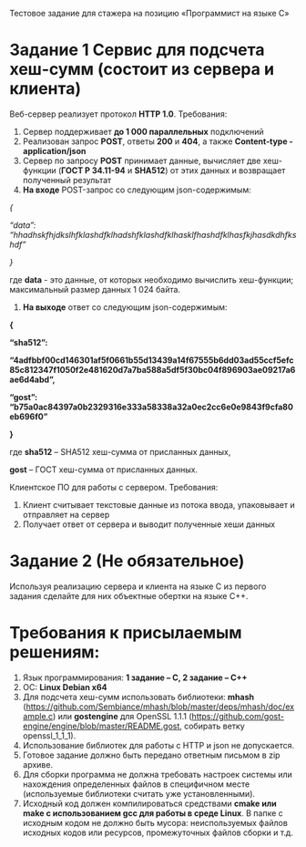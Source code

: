 
Тестовое задание для стажера на позицию «Программист на языке C»
#
# **Задание 1 Сервис для подсчета хеш-сумм (состоит из сервера и клиента)**
Веб-сервер реализует протокол **HTTP 1.0**. Требования:

1. Сервер поддерживает **до 1 000 параллельных** подключений
1. Реализован запрос **POST**, ответы **200** и **404**, а также **Content-type - application/json**
1. Сервер по запросу **POST** принимает данные, вычисляет две хеш-функции (**ГОСТ Р 34.11-94** и **SHA512**) от этих данных и возвращает полученный результат
1. **На входе** POST-запрос со следующим json-содержимым:

*{* 

*“data”: “hhadhskfhjdkslhfklashdfklhadshfklashdfklhasklfhashdfklhasfkjhasdkdhfkshdf”*

*}*

где **data** - это данные, от которых необходимо вычислить хеш-функции; максимальный размер данных 1 024 байта.

1. **На выходе** ответ со следующим json-содержимым:

**{** 

**“sha512”:**

**“4adfbbf00cd146301af5f0661b55d13439a14f67555b6dd03ad55ccf5efc85c812347f1050f2e481620d7a7ba588a5df5f30bc04f896903ae09217a6ae6d4abd”,**

**“gost”: “b75a0ac84397a0b2329316e333a58338a32a0ec2cc6e0e9843f9cfa80eb696f0”**

**}**

где **sha512** – SHA512 хеш-сумма от присланных данных,

**gost** – ГОСТ хеш-сумма от присланных данных.

Клиентское ПО для работы с сервером. Требования:

1. Клиент считывает текстовые данные из потока ввода, упаковывает и отправляет на сервер
1. Получает ответ от сервера и выводит полученные хеши данных

# **Задание 2 (Не обязательное)**
Используя реализацию сервера и клиента на языке С из первого задания сделайте для них объектные обертки на языке С++.
# **Требования к присылаемым решениям:**
1. Язык программирования: **1 задание – С, 2 задание – С++**
1. ОС: **Linux Debian x64**
1. Для подсчета хеш-сумм использовать библиотеки: **mhash** (<https://github.com/Sembiance/mhash/blob/master/deps/mhash/doc/example.c>) или **gostengine** для OpenSSL 1.1.1 (<https://github.com/gost-engine/engine/blob/master/README.gost>, собирать ветку openssl\_1\_1\_1).
1. Использование библиотек для работы с HTTP и json не допускается.
1. Готовое задание должно быть передано ответным письмом в zip архиве.
1. Для сборки программа не должна требовать настроек системы или нахождения определенных файлов в специфичном месте (используемые библиотеки считать уже установленными).
1. Исходный код должен компилироваться средствами **cmake или make с использованием gcc для работы в среде Linux**. В папке с исходным кодом не должно быть мусора: неиспользуемых файлов исходных кодов или ресурсов, промежуточных файлов сборки и т.д.
